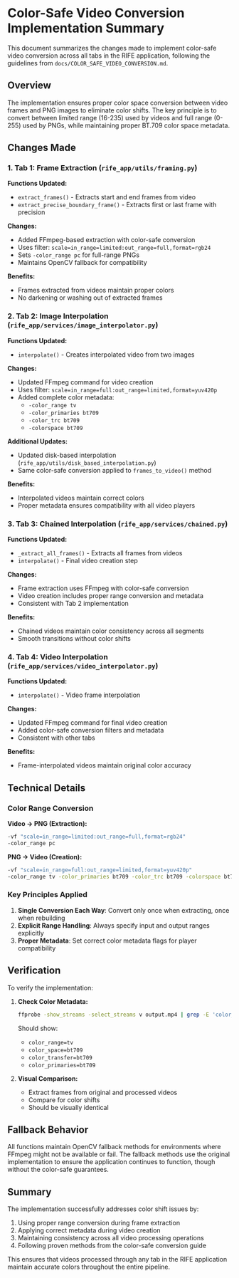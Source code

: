 # Color-Safe Video Conversion Implementation Summary

This document summarizes the changes made to implement color-safe video conversion across all tabs in the RIFE application, following the guidelines from `docs/COLOR_SAFE_VIDEO_CONVERSION.md`.

## Overview

The implementation ensures proper color space conversion between video frames and PNG images to eliminate color shifts. The key principle is to convert between limited range (16-235) used by videos and full range (0-255) used by PNGs, while maintaining proper BT.709 color space metadata.

## Changes Made

### 1. Tab 1: Frame Extraction (`rife_app/utils/framing.py`)

**Functions Updated:**
- `extract_frames()` - Extracts start and end frames from video
- `extract_precise_boundary_frame()` - Extracts first or last frame with precision

**Changes:**
- Added FFmpeg-based extraction with color-safe conversion
- Uses filter: `scale=in_range=limited:out_range=full,format=rgb24`
- Sets `-color_range pc` for full-range PNGs
- Maintains OpenCV fallback for compatibility

**Benefits:**
- Frames extracted from videos maintain proper colors
- No darkening or washing out of extracted frames

### 2. Tab 2: Image Interpolation (`rife_app/services/image_interpolator.py`)

**Functions Updated:**
- `interpolate()` - Creates interpolated video from two images

**Changes:**
- Updated FFmpeg command for video creation
- Uses filter: `scale=in_range=full:out_range=limited,format=yuv420p`
- Added complete color metadata:
  - `-color_range tv`
  - `-color_primaries bt709`
  - `-color_trc bt709`
  - `-colorspace bt709`

**Additional Updates:**
- Updated disk-based interpolation (`rife_app/utils/disk_based_interpolation.py`)
- Same color-safe conversion applied to `frames_to_video()` method

**Benefits:**
- Interpolated videos maintain correct colors
- Proper metadata ensures compatibility with all video players

### 3. Tab 3: Chained Interpolation (`rife_app/services/chained.py`)

**Functions Updated:**
- `_extract_all_frames()` - Extracts all frames from videos
- `interpolate()` - Final video creation step

**Changes:**
- Frame extraction uses FFmpeg with color-safe conversion
- Video creation includes proper range conversion and metadata
- Consistent with Tab 2 implementation

**Benefits:**
- Chained videos maintain color consistency across all segments
- Smooth transitions without color shifts

### 4. Tab 4: Video Interpolation (`rife_app/services/video_interpolator.py`)

**Functions Updated:**
- `interpolate()` - Video frame interpolation

**Changes:**
- Updated FFmpeg command for final video creation
- Added color-safe conversion filters and metadata
- Consistent with other tabs

**Benefits:**
- Frame-interpolated videos maintain original color accuracy

## Technical Details

### Color Range Conversion

**Video → PNG (Extraction):**
```bash
-vf "scale=in_range=limited:out_range=full,format=rgb24"
-color_range pc
```

**PNG → Video (Creation):**
```bash
-vf "scale=in_range=full:out_range=limited,format=yuv420p"
-color_range tv -color_primaries bt709 -color_trc bt709 -colorspace bt709
```

### Key Principles Applied

1. **Single Conversion Each Way**: Convert only once when extracting, once when rebuilding
2. **Explicit Range Handling**: Always specify input and output ranges explicitly
3. **Proper Metadata**: Set correct color metadata flags for player compatibility

## Verification

To verify the implementation:

1. **Check Color Metadata:**
   ```bash
   ffprobe -show_streams -select_streams v output.mp4 | grep -E 'color_'
   ```
   Should show:
   - `color_range=tv`
   - `color_space=bt709`
   - `color_transfer=bt709`
   - `color_primaries=bt709`

2. **Visual Comparison:**
   - Extract frames from original and processed videos
   - Compare for color shifts
   - Should be visually identical

## Fallback Behavior

All functions maintain OpenCV fallback methods for environments where FFmpeg might not be available or fail. The fallback methods use the original implementation to ensure the application continues to function, though without the color-safe guarantees.

## Summary

The implementation successfully addresses color shift issues by:
1. Using proper range conversion during frame extraction
2. Applying correct metadata during video creation
3. Maintaining consistency across all video processing operations
4. Following proven methods from the color-safe conversion guide

This ensures that videos processed through any tab in the RIFE application maintain accurate colors throughout the entire pipeline.